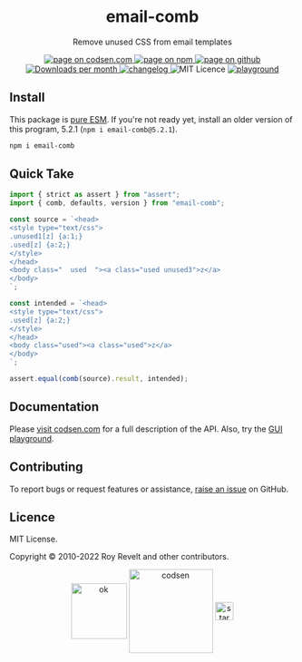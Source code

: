 <h1 align="center">email-comb</h1>

<p align="center">Remove unused CSS from email templates</p>

<p align="center">
  <a href="https://codsen.com/os/email-comb" rel="nofollow noreferrer noopener">
    <img src="https://img.shields.io/badge/-codsen-blue?style=flat-square" alt="page on codsen.com">
  </a>
  <a href="https://www.npmjs.com/package/email-comb" rel="nofollow noreferrer noopener">
    <img src="https://img.shields.io/badge/-npm-blue?style=flat-square" alt="page on npm">
  </a>
  <a href="https://github.com/codsen/codsen/tree/main/packages/email-comb" rel="nofollow noreferrer noopener">
    <img src="https://img.shields.io/badge/-github-blue?style=flat-square" alt="page on github">
  </a>
  <a href="https://npmcharts.com/compare/email-comb?interval=30" rel="nofollow noreferrer noopener" target="_blank">
    <img src="https://img.shields.io/npm/dm/email-comb.svg?style=flat-square" alt="Downloads per month">
  </a>
  <a href="https://codsen.com/os/email-comb/changelog" rel="nofollow noreferrer noopener">
    <img src="https://img.shields.io/badge/changelog-here-brightgreen?style=flat-square" alt="changelog">
  </a>
  <img src="https://img.shields.io/badge/licence-MIT-brightgreen.svg?style=flat-square" alt="MIT Licence">
  <a href="https://codsen.com/os/email-comb/play"><img src="https://img.shields.io/badge/playground-here-brightgreen?style=flat-square" alt="playground"></a>
</p>

## Install

This package is [pure ESM](https://gist.github.com/sindresorhus/a39789f98801d908bbc7ff3ecc99d99c). If you're not ready yet, install an older version of this program, 5.2.1 (`npm i email-comb@5.2.1`).

```bash
npm i email-comb
```

## Quick Take

```js
import { strict as assert } from "assert";
import { comb, defaults, version } from "email-comb";

const source = `<head>
<style type="text/css">
.unused1[z] {a:1;}
.used[z] {a:2;}
</style>
</head>
<body class="  used  "><a class="used unused3">z</a>
</body>
`;

const intended = `<head>
<style type="text/css">
.used[z] {a:2;}
</style>
</head>
<body class="used"><a class="used">z</a>
</body>
`;

assert.equal(comb(source).result, intended);
```

## Documentation

Please [visit codsen.com](https://codsen.com/os/email-comb/) for a full description of the API. Also, try the [GUI playground](https://codsen.com/os/email-comb/play).

## Contributing

To report bugs or request features or assistance, [raise an issue](https://github.com/codsen/codsen/issues/new/choose) on GitHub.

## Licence

MIT License.

Copyright © 2010-2022 Roy Revelt and other contributors.

<p align="center"><img src="https://codsen.com/images/png-codsen-ok.png" width="98" alt="ok" align="center"> <img src="https://codsen.com/images/png-codsen-1.png" width="148" alt="codsen" align="center"> <img src="https://codsen.com/images/png-codsen-star-small.png" width="32" alt="star" align="center"></p>
